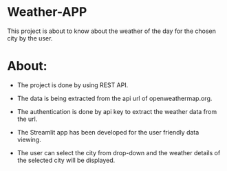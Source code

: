 # Weather-APP
This project is about to know about the weather of the day for the chosen city by the user.

# About:

* The project is done by using REST API.

* The data is being extracted from the api url of openweathermap.org.

* The authentication is done by api key to extract the weather data from the url.

* The Streamlit app has been developed for the user friendly data viewing.
  
* The user can select the city from drop-down and the weather details of the selected city will be displayed.




 
